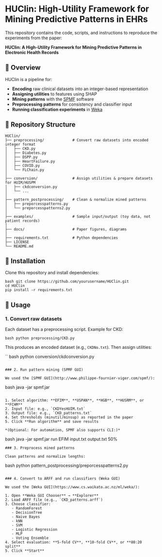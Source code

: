 # HUClin: High-Utility Framework for Mining Predictive Patterns in EHRs

This repository contains the code, scripts, and instructions to reproduce the experiments from the paper:

**HUClin: A High-Utility Framework for Mining Predictive Patterns in Electronic Health Records**

## 🔹 Overview

HUClin is a pipeline for:

- **Encoding** raw clinical datasets into an integer-based representation  
- **Assigning utilities** to features using SHAP  
- **Mining patterns** with the [SPMF](http://www.philippe-fournier-viger.com/spmf/) software  
- **Preprocessing patterns** for consistency and classifier input  
- **Running classification experiments** in [Weka](https://www.cs.waikato.ac.nz/ml/weka/)  

## 🔹 Repository Structure
```
HUClin/
├── preprocessing/             # Convert raw datasets into encoded integer format
│   ├── CKD.py
│   ├── Diabetes.py
│   ├── DSPP.py
│   ├── HeartFailure.py
│   ├── COVID.py
│   └── FLChain.py
│
├── conversion/                # Assign utilities & prepare datasets for HUIM/HUSPM
│   ├── ckdconversion.py
│   └── ...
│
├── pattern_postprocessing/    # Clean & normalize mined patterns
│   ├── preporcesspatterns.py
│   └── preporcesspatterns2.py
│
├── examples/                  # Sample input/output (toy data, not patient records)
│
├── docs/                      # Paper figures, diagrams
│
├── requirements.txt           # Python dependencies
├── LICENSE
└── README.md

```

## 🔹 Installation

Clone this repository and install dependencies:

```
bash git clone https://github.com/yourusername/HUClin.git
cd HUClin
pip install -r requirements.txt
```

## 🔹 Usage
### 1. Convert raw datasets
Each dataset has a preprocessing script. Example for CKD:

```
bash python preprocessing/CKD.py 
```
This produces an encoded dataset (e.g., `CKDNo.txt`).   Then assign utilities:

``
bash python conversion/ckdconversion.py 
```

### 2. Run pattern mining (SPMF GUI)

We used the [SPMF GUI](http://www.philippe-fournier-viger.com/spmf/):

```
bash java -jar spmf.jar
```

1. Select algorithm: **EFIM**, **USPAN**, **HGB**, **HUSRM**, or **FCHM**  
2. Input file: e.g., `CKDYesHUIM.txt`  
3. Output file: e.g., `CKD_patterns.txt`  
4. Set thresholds (minutil/minsup) as reported in the paper  
5. Click **Run algorithm** and save results  

*(Optional: For automation, SPMF also supports CLI:)*

```
bash java -jar spmf.jar run EFIM input.txt output.txt 50%
```
### 3. Preprocess mined patterns

Clean patterns and normalize lengths:

```
bash python pattern_postprocessing/preporcesspatterns2.py 
```

### 4. Convert to ARFF and run classifiers (Weka GUI)

We used the [Weka GUI](https://www.cs.waikato.ac.nz/ml/weka/):

1. Open **Weka GUI Chooser** → **Explorer**  
2. Load ARFF file (e.g., `CKD_patterns.arff`)  
3. Choose classifier:  
   - RandomForest  
   - DecisionTree  
   - Naive Bayes  
   - kNN  
   - SVM  
   - Logistic Regression  
   - MLP  
   - Voting Ensemble  
4. Select evaluation: **5-fold CV**, **10-fold CV**, or **80:20 split**  
5. Click **Start**


